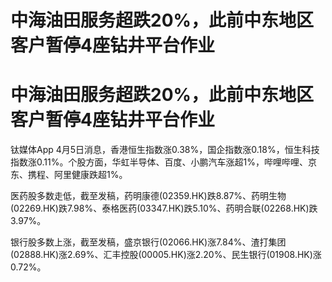 # 中海油田服务超跌20%，此前中东地区客户暂停4座钻井平台作业

# 中海油田服务超跌20%，此前中东地区客户暂停4座钻井平台作业

钛媒体App
4月5日消息，香港恒生指数涨0.38%，国企指数涨0.18%，恒生科技指数涨0.11%。个股方面，华虹半导体、百度、小鹏汽车涨超1%，哔哩哔哩、京东、携程、阿里健康跌超1%。

医药股多数走低，截至发稿，药明康德(02359.HK)跌8.87%、药明生物(02269.HK)跌7.98%、泰格医药(03347.HK)跌5.10%、药明合联(02268.HK)跌3.97%。

银行股多数上涨，截至发稿，盛京银行(02066.HK)涨7.84%、渣打集团(02888.HK)涨2.69%、汇丰控股(00005.HK)涨2.20%、民生银行(01908.HK)涨0.72%。

